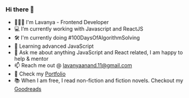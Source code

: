 ### Hi there 👋

- 👩🏻‍💻 I'm Lavanya - Frontend Developer
- 💻 I’m currently working with Javascript and ReactJS
- 🛠 I'm currently doing #100DaysOfAlgorithmSolving
- 🌱 Learning advanced JavaScript
- 💬 Ask me about anything JavaScript and React related, I am happy to help & mentor
- 📫 Reach me out @ lavanyaanand.11@gmail.com
- 💼 Check my [Portfolio](https://lavanya.work/)
- 📚 When I am free, I read non-fiction and fiction novels. Checkout my [Goodreads](https://www.goodreads.com/user/show/27868764-lavanya-anantha-narayanan)
